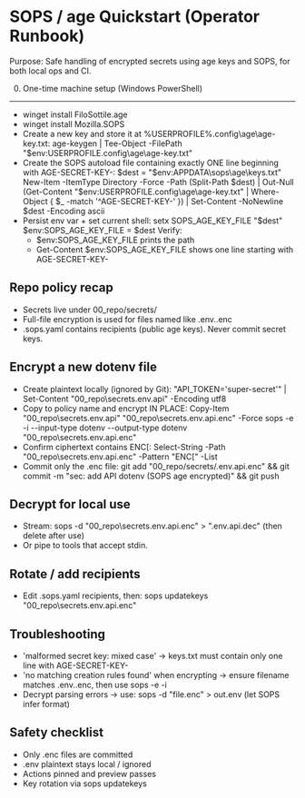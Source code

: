 SOPS / age Quickstart (Operator Runbook)
========================================
Purpose: Safe handling of encrypted secrets using age keys and SOPS, for both local ops and CI.

0) One-time machine setup (Windows PowerShell)
----------------------------------------------
- winget install FiloSottile.age
- winget install Mozilla.SOPS
- Create a new key and store it at %USERPROFILE%\.config\age\age-key.txt:
  age-keygen | Tee-Object -FilePath "$env:USERPROFILE\.config\age\age-key.txt"
- Create the SOPS autoload file containing exactly ONE line beginning with AGE-SECRET-KEY-:
  $dest = "$env:APPDATA\sops\age\keys.txt"
  New-Item -ItemType Directory -Force -Path (Split-Path $dest) | Out-Null
  (Get-Content "$env:USERPROFILE\.config\age\age-key.txt" | Where-Object { $_ -match '^AGE-SECRET-KEY-' }) | Set-Content -NoNewline $dest -Encoding ascii
- Persist env var + set current shell:
  setx SOPS_AGE_KEY_FILE "$dest"
  $env:SOPS_AGE_KEY_FILE = $dest
Verify:
  - $env:SOPS_AGE_KEY_FILE prints the path
  - Get-Content $env:SOPS_AGE_KEY_FILE shows one line starting with AGE-SECRET-KEY-

Repo policy recap
-----------------
- Secrets live under 00_repo/secrets/
- Full-file encryption is used for files named like .env.<name>.enc
- .sops.yaml contains recipients (public age keys). Never commit secret keys.

Encrypt a new dotenv file
-------------------------
- Create plaintext locally (ignored by Git):
  "API_TOKEN='super-secret'" | Set-Content "00_repo\secrets\.env.api" -Encoding utf8
- Copy to policy name and encrypt IN PLACE:
  Copy-Item "00_repo\secrets\.env.api" "00_repo\secrets\.env.api.enc" -Force
  sops -e -i --input-type dotenv --output-type dotenv "00_repo\secrets\.env.api.enc"
- Confirm ciphertext contains ENC[:
  Select-String -Path "00_repo\secrets\.env.api.enc" -Pattern "ENC\[" -List
- Commit only the .enc file:
  git add "00_repo/secrets/.env.api.enc" && git commit -m "sec: add API dotenv (SOPS age encrypted)" && git push

Decrypt for local use
---------------------
- Stream:
  sops -d "00_repo\secrets\.env.api.enc" > ".env.api.dec"  (then delete after use)
- Or pipe to tools that accept stdin.

Rotate / add recipients
-----------------------
- Edit .sops.yaml recipients, then:
  sops updatekeys "00_repo\secrets\.env.api.enc"

Troubleshooting
---------------
- 'malformed secret key: mixed case' -> keys.txt must contain only one line with AGE-SECRET-KEY-
- 'no matching creation rules found' when encrypting -> ensure filename matches .env.<name>.enc, then use sops -e -i
- Decrypt parsing errors -> use: sops -d "file.enc" > out.env (let SOPS infer format)

Safety checklist
----------------
- Only .enc files are committed
- .env plaintext stays local / ignored
- Actions pinned and preview passes
- Key rotation via sops updatekeys

